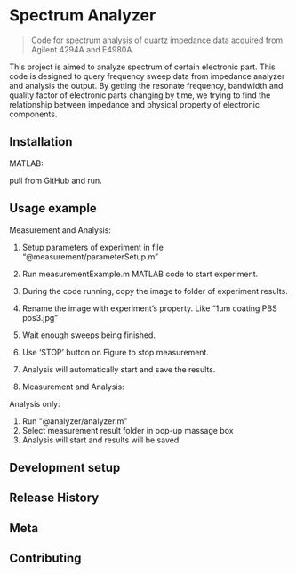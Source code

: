 # Spectrum Analyzer
> Code for spectrum analysis of quartz impedance data acquired from Agilent 4294A and E4980A.



This project is aimed to analyze spectrum of certain electronic part. This code is designed to query frequency sweep data from impedance analyzer and analysis the output. By getting the resonate frequency, bandwidth and quality factor of electronic parts changing by time, we trying to find the relationship between impedance and physical property of electronic components.


## Installation

MATLAB:

pull from GitHub and run.

## Usage example

Measurement and Analysis:

1. Setup parameters of experiment in file “@measurement/parameterSetup.m”

2. Run measurementExample.m MATLAB code to start experiment.

3. During the code running, copy the image to folder of experiment results.

4. Rename the image with experiment’s property. Like “1um coating PBS pos3.jpg”

5. Wait enough sweeps being finished.

6. Use ‘STOP’ button on Figure to stop measurement.

7. Analysis will automatically start and save the results.

8. Measurement and Analysis:

Analysis only:

1. Run "@analyzer/analyzer.m"
2. Select measurement result folder in pop-up massage box
3. Analysis will start and results will be saved.

## Development setup



## Release History



## Meta




## Contributing

